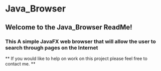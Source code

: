 # Java_Browser

## Welcome to the Java_Browser ReadMe!

### This A simple JavaFX web browser that will allow the user to search through pages on the Internet

** If you would like to help on work on this project please feel free to contact me. **
